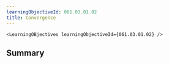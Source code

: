 ```yaml
---
learningObjectiveId: 061.03.01.02
title: Convergence
---
```


```tsx eval
<LearningOBjectives learningObjectiveId={061.03.01.02} />
```

## Summary
